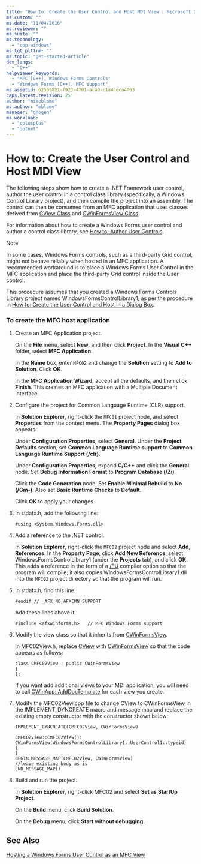 ```yaml
---
title: "How to: Create the User Control and Host MDI View | Microsoft Docs"
ms.custom: ""
ms.date: "11/04/2016"
ms.reviewer: ""
ms.suite: ""
ms.technology: 
  - "cpp-windows"
ms.tgt_pltfrm: ""
ms.topic: "get-started-article"
dev_langs: 
  - "C++"
helpviewer_keywords: 
  - "MFC [C++], Windows Forms Controls"
  - "Windows Forms [C++], MFC support"
ms.assetid: 625b5821-f923-4701-aca0-c1a4ceca4f63
caps.latest.revision: 25
author: "mikeblome"
ms.author: "mblome"
manager: "ghogen"
ms.workload: 
  - "cplusplus"
  - "dotnet"
---
```

# How to: Create the User Control and Host MDI View
The following steps show how to create a .NET Framework user control, author the user control in a control class library (specifically, a Windows Control Library project), and then compile the project into an assembly. The control can then be consumed from an MFC application that uses classes derived from [CView Class](../mfc/reference/cview-class.md) and [CWinFormsView Class](../mfc/reference/cwinformsview-class.md).  
  
 For information about how to create a Windows Forms user control and author a control class library, see [How to: Author User Controls](/dotnet/framework/winforms/controls/how-to-author-composite-controls).  
  
> [!NOTE]
>  In some cases, Windows Forms controls, such as a third-party Grid control, might not behave reliably when hosted in an MFC application. A recommended workaround is to place a Windows Forms User Control in the MFC application and place the third-party Grid control inside the User control.  
  
 This procedure assumes that you created a Windows Forms Controls Library project named WindowsFormsControlLibrary1, as per the procedure in [How to: Create the User Control and Host in a Dialog Box](../dotnet/how-to-create-the-user-control-and-host-in-a-dialog-box.md).  
  
### To create the MFC host application  
  
1.  Create an MFC Application project.  
  
     On the **File** menu, select **New**, and then click **Project**. In the **Visual C++** folder, select **MFC Application**.  
  
     In the **Name** box, enter `MFC02` and change the **Solution** setting to **Add to Solution**. Click **OK**.  
  
     In the **MFC Application Wizard**, accept all the defaults, and then click **Finish**. This creates an MFC application with a Multiple Document Interface.  
  
2.  Configure the project for Common Language Runtime (CLR) support.  
  
     In **Solution Explorer**, right-click the `MFC01` project node, and select **Properties** from the context menu. The **Property Pages** dialog box appears.  
  
     Under **Configuration Properties**, select **General**. Under the **Project Defaults** section, set **Common Language Runtime support** to **Common Language Runtime Support (/clr)**.  
  
     Under **Configuration Properties**, expand **C/C++** and click the **General** node. Set **Debug Information Format** to **Program Database (/Zi)**.  
  
     Click the **Code Generation** node. Set **Enable Minimal Rebuild** to **No (/Gm-)**. Also set **Basic Runtime Checks** to **Default**.  
  
     Click **OK** to apply your changes.  
  
3.  In stdafx.h, add the following line:  
  
    ```  
    #using <System.Windows.Forms.dll>  
    ```  
  
4.  Add a reference to the .NET control.  
  
     In **Solution Explorer**, right-click the `MFC02` project node and select **Add**, **References**. In the **Property Page**, click **Add New Reference**, select WindowsFormsControlLibrary1 (under the **Projects** tab), and click **OK**. This adds a reference in the form of a [/FU](../build/reference/fu-name-forced-hash-using-file.md) compiler option so that the program will compile; it also copies WindowsFormsControlLibrary1.dll into the `MFC02` project directory so that the program will run.  
  
5.  In stdafx.h, find this line:  
  
    ```  
    #endif // _AFX_NO_AFXCMN_SUPPORT   
    ```  
  
     Add these lines above it:  
  
    ```  
    #include <afxwinforms.h>   // MFC Windows Forms support  
    ```  
  
6.  Modify the view class so that it inherits from [CWinFormsView](../mfc/reference/cwinformsview-class.md).  
  
     In MFC02View.h, replace [CView](../mfc/reference/cview-class.md) with [CWinFormsView](../mfc/reference/cwinformsview-class.md) so that the code appears as follows:  
  
    ```  
    class CMFC02View : public CWinFormsView  
    {  
    };  
    ```  
  
     If you want add additional views to your MDI application, you will need to call [CWinApp::AddDocTemplate](../mfc/reference/cwinapp-class.md#adddoctemplate) for each view you create.  
  
7.  Modify the MFC02View.cpp file to change CView to CWinFormsView in the IMPLEMENT_DYNCREATE macro and message map and replace the existing empty constructor with the constructor shown below:  
  
    ```  
    IMPLEMENT_DYNCREATE(CMFC02View, CWinFormsView)  
  
    CMFC02View::CMFC02View(): CWinFormsView(WindowsFormsControlLibrary1::UserControl1::typeid)   
    {  
    }  
    BEGIN_MESSAGE_MAP(CMFC02View, CWinFormsView)  
    //leave existing body as is  
    END_MESSAGE_MAP()  
    ```  
  
8.  Build and run the project.  
  
     In **Solution Explorer**, right-click MFC02 and select **Set as StartUp Project**.  
  
     On the **Build** menu, click **Build Solution**.  
  
     On the **Debug** menu, click **Start without debugging**.  
  
## See Also  
 [Hosting a Windows Forms User Control as an MFC View](../dotnet/hosting-a-windows-forms-user-control-as-an-mfc-view.md)